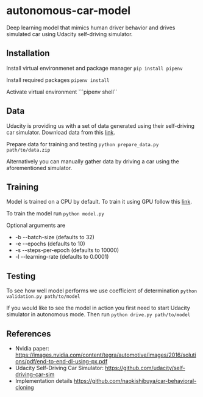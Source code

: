 # autonomous-car-model
Deep learning model that mimics human driver behavior and drives simulated car using Udacity self-driving simulator.

## Installation

Install virtual environmenet and package manager
```pip install pipenv```

Install required packages
```pipenv install```

Activate virtual environment
```pipenv shell``

## Data

Udacity is providing us with a set of data generated using their self-driving car simulator. Download data from this [link](https://d17h27t6h515a5.cloudfront.net/topher/2016/December/584f6edd_data/data.zip).

Prepare data for training and testing
```python prepare_data.py path/to/data.zip```

Alternatively you can manually gather data by driving a car using the aforementioned simulator.

## Training

Model is trained on a CPU by default. To train it using GPU follow this [link](https://www.tensorflow.org/install/).

To train the model run
```python model.py```

Optional arguments are
* -b --batch-size (defaults to 32)
* -e --epochs (defaults to 10)
* -s --steps-per-epoch (defaults to 10000)
* -l --learning-rate (defaults to 0.0001)

## Testing

To see how well model performs we use coefficient of determination
```python validation.py path/to/model```

If you would like to see the model in action you first need to start Udacity simulator in autonomous mode.
Then run
```python drive.py path/to/model```

## References

* Nvidia paper: https://images.nvidia.com/content/tegra/automotive/images/2016/solutions/pdf/end-to-end-dl-using-px.pdf
* Udacity Self-Driving Car Simulator: https://github.com/udacity/self-driving-car-sim
* Implementation details https://github.com/naokishibuya/car-behavioral-cloning
